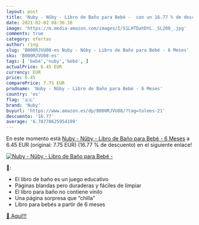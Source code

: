```yaml
---
layout: post
title: 'Nuby - Nûby - Libro de Baño para Bebé -  con un 16.77 % de descuento'
date: 2021-02-02 08:36:16
image: 'https://m.media-amazon.com/images/I/51LHTDahDYL._SL200_.jpg'
comments: true
category: ofertas
author: ring
slug: 'B000RJVU08-es Nuby - Nûby - Libro de Baño para Bebé - 6 Meses'
sku: 'B000RJVU08-es'
tags: [ 'bebé','nuby','bebé', ]
actualPrice: 6.45 EUR
currency: EUR
price: 6.45
comparePrice: 7.75 EUR
prodname: 'Nuby - Nûby - Libro de Baño para Bebé - 6 Meses'
country: 'es'
flag: '🇪🇸'
brand: 'Nuby'
buyurl: 'https://www.amazon.es/dp/B000RJVU08/?tag=tolees-21'
descuento: '16.77'
average: '6.78778625954199'
---
```


En este momento está [Nuby - Nûby - Libro de Baño para Bebé - 6 Meses](https://www.amazon.es/dp/B000RJVU08/?tag=tolees-21) a 6.45 EUR (original: 7.75 EUR) (16.77 %  de descuento) en el siguiente enlace!

[![Nuby - Nûby - Libro de Baño para Bebé - ](https://m.media-amazon.com/images/I/51LHTDahDYL._SL200_.jpg)](https://www.amazon.es/dp/B000RJVU08/?tag=tolees-21)

🔎:

- El libro de baño es un juego educativo
- Páginas blandas pero duraderas y fáciles de limpiar
- El libro para baño no contiene vinilo
- Una página sorpresa que “chilla”
- Libro para bebés a partir de 6 meses

[🛒 Aquí!!!](https://www.amazon.es/dp/B000RJVU08/?tag=tolees-21)

